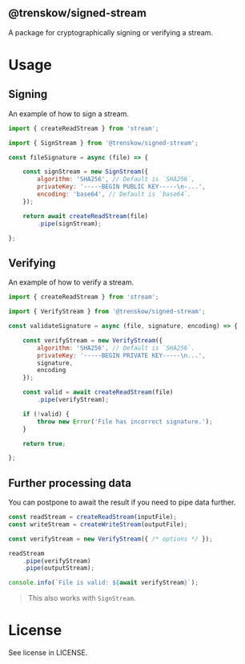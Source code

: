 @trenskow/signed-stream
----

A package for cryptographically signing or verifying a stream.

# Usage

## Signing

An example of how to sign a stream.

````javascript
import { createReadStream } from 'stream';

import { SignStream } from '@trenskow/signed-stream';

const fileSignature = async (file) => {

	const signStream = new SignStream({
		algorithm: 'SHA256', // Default is `SHA256`,
		privateKey: '-----BEGIN PUBLIC KEY-----\n-...',
		encoding: 'base64', // Default is `base64`.
	});

	return await createReadStream(file)
		.pipe(signStream);

};
````

## Verifying

An example of how to verify a stream.

````javascript
import { createReadStream } from 'stream';

import { VerifyStream } from '@trenskow/signed-stream';

const validateSignature = async (file, signature, encoding) => {

	const verifyStream = new VerifyStream({
		algorithm: 'SHA256', // Default is `SHA256`.
		privateKey: '-----BEGIN PRIVATE KEY-----\n...',
		signature,
		encoding
	});

	const valid = await createReadStream(file)
		.pipe(verifyStream);

	if (!valid) {
		throw new Error('File has incorrect signature.');
	}

	return true;

};

````

## Further processing data

You can postpone to await the result if you need to pipe data further.

````javascript
const readStream = createReadStream(inputFile);
const writeStream = createWriteStream(outputFile);

const verifyStream = new VerifyStream({ /* options */ });

readStream
	.pipe(verifyStream)
	.pipe(outputStream);

console.info(`File is valid: ${await verifyStream}`);
````

> This also works with `SignStream`.

# License

See license in LICENSE.
